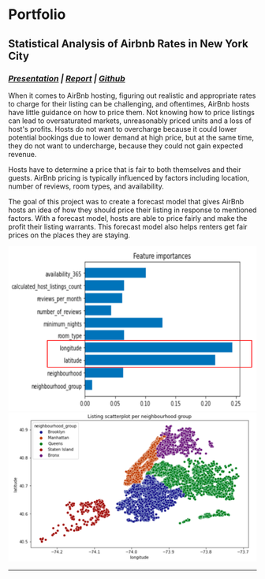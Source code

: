 # Portfolio

## Statistical Analysis of Airbnb Rates in New York City
### *[Presentation](https://github.com/duyen21/duyen21.github.io/blob/72f8d626d95c930c68ccdfbd7ddaf3109e5b7dd0/airbnb/Term%20Project%20-%20Final%20Presentation%20-%20Group%2029.pdf) | [Report](https://github.com/duyen21/duyen21.github.io/blob/72f8d626d95c930c68ccdfbd7ddaf3109e5b7dd0/airbnb/Term_Project_Final_Report_Group_29.ipynb) | [Github](https://github.com/duyen21/duyen21.github.io/tree/main/airbnb)*

When it comes to AirBnb hosting, figuring out realistic and appropriate rates to charge for their listing can be challenging, and oftentimes, AirBnb hosts have little guidance on how to price them. Not knowing how to price listings can lead to oversaturated markets, unreasonably priced units and a loss of host's profits. Hosts do not want to overcharge because it could lower potential bookings due to lower demand at high price, but at the same time, they do not want to undercharge, because they could not gain expected revenue.

Hosts have to determine a price that is fair to both themselves and their guests. AirBnb pricing is typically influenced by factors including location, number of reviews, room types, and availability.

The goal of this project was to create a forecast model that gives AirBnb hosts an idea of how they should price their listing in response to mentioned factors. With a forecast model, hosts are able to price fairly and make the profit their listing warrants. This forecast model also helps renters get fair prices on the places they are staying.

<img src="images/airbnb_feature_importance.png?raw=true"/>
<img src="images/airbnb_listing_scatterplot.png?raw=true"/>


---


